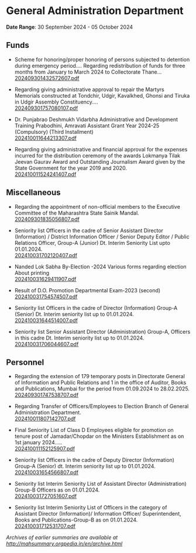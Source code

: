 # General Administration Department

**Date Range**: 30 September 2024 - 05 October 2024


## Funds
- Scheme for honoring/proper honoring of persons subjected to detention during emergency period.... Regarding redistribution of funds for three months from January to March 2024 to Collectorate Thane...\
  [202409301432572607.pdf](https://gr.maharashtra.gov.in/Site/Upload/Government%20Resolutions/English/202409301432572607.pdf)

- Regarding giving administrative approval to repair the Martyrs Memorials constructed at Tondchir, Udgir, Kavalkhed, Ghonsi and Tiruka in Udgir Assembly Constituency....\
  [202409301757080107.pdf](https://gr.maharashtra.gov.in/Site/Upload/Government%20Resolutions/English/202409301757080107.pdf)

- Dr. Punjabrao Deshmukh Vidarbha Administrative and Development Training Prabodhini, Amravati Assistant Grant Year 2024-25 (Compulsory) (Third Installment)\
  [202410011644213307.pdf](https://gr.maharashtra.gov.in/Site/Upload/Government%20Resolutions/English/202410011644213307.pdf)

- Regarding giving administrative and financial approval for the expenses incurred for the distribution ceremony of the awards Lokmanya Tilak Jeevan Gaurav Award and Outstanding Journalism Award given by the State Government for the year 2019 and 2020.\
  [202410011524241407.pdf](https://gr.maharashtra.gov.in/Site/Upload/Government%20Resolutions/English/202410011524241407.pdf)

## Miscellaneous
- Regarding the appointment of non-official members to the Executive Committee of the Maharashtra State Sainik Mandal.\
  [202409301835056807.pdf](https://gr.maharashtra.gov.in/Site/Upload/Government%20Resolutions/English/202409301835056807.pdf)

- Seniority list Officers in the cadre of Senior Assistant Director (Information) / District Information Officer / Senior Deputy Editor / Public Relations Officer, Group-A (Junior) Dt. Interim Seniority List upto 01.01.2024.\
  [202410031702120407.pdf](https://gr.maharashtra.gov.in/Site/Upload/Government%20Resolutions/English/202410031702120407.pdf)

- Nanded Lok Sabha By-Election -2024 Various forms regarding election About printing\
  [202410031629411907.pdf](https://gr.maharashtra.gov.in/Site/Upload/Government%20Resolutions/English/202410031629411907.pdf)

- Result of D.O. Promotion Departmental Exam-2023 (second)\
  [202410031754574507.pdf](https://gr.maharashtra.gov.in/Site/Upload/Government%20Resolutions/English/202410031754574507..pdf)

- Seniority list Officers in the cadre of Director (Information) Group-A (Senior) Dt. Interim seniority list up to 01.01.2024.\
  [202410031644514007.pdf](https://gr.maharashtra.gov.in/Site/Upload/Government%20Resolutions/English/202410031644514007.pdf)

- Seniority list Senior Assistant Director (Administration) Group-A, Officers in this cadre Dt. Interim seniority list up to 01.01.2024.\
  [202410031706044607.pdf](https://gr.maharashtra.gov.in/Site/Upload/Government%20Resolutions/English/202410031706044607.pdf)

## Personnel
- Regarding the extension of 179 temporary posts in Directorate General of Information and Public Relations and 1 in the office of Auditor, Books and Publications, Mumbai for the period from 01.09.2024 to 28.02.2025.\
  [202409301747538707.pdf](https://gr.maharashtra.gov.in/Site/Upload/Government%20Resolutions/English/202409301747538707.....pdf)

- Regarding Transfer of Officers/Employees to Election Branch of General Administration Department.\
  [202410011807142707.pdf](https://gr.maharashtra.gov.in/Site/Upload/Government%20Resolutions/English/202410011807142707.pdf)

- Final Seniority List of Class D Employees eligible for promotion on tenure post of Jamadar/Chopdar on the Ministers Establishment as on 1st january 2024.....\
  [202410011152125907.pdf](https://gr.maharashtra.gov.in/Site/Upload/Government%20Resolutions/English/202410011152125907.pdf)

- Seniority list Officers in the cadre of Deputy Director (Information) Group-A (Senior) dt. Interim seniority list up to 01.01.2024.\
  [202410031654566807.pdf](https://gr.maharashtra.gov.in/Site/Upload/Government%20Resolutions/English/202410031654566807.pdf)

- Seniority list Interim Seniority List of Assistant Director (Administration) Group-B Officers as on 01.01.2024.\
  [202410031727051607.pdf](https://gr.maharashtra.gov.in/Site/Upload/Government%20Resolutions/English/202410031727051607.pdf)

- Seniority list Interim Seniority List of Officers in the category of Assistant Director (Information)/ Information Officer/ Superintendent, Books and Publications-Group-B as on 01.01.2024.\
  [202410031712531707.pdf](https://gr.maharashtra.gov.in/Site/Upload/Government%20Resolutions/English/202410031712531707.pdf)


*Archives of earlier summaries are available at http://mahsummary.orgpedia.in/en/archive.html*